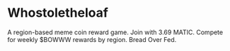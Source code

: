 # Whostoletheloaf
A region-based meme coin reward game. Join with 3.69 MATIC. Compete for weekly $BOWWW rewards by region. Bread Over Fed.
